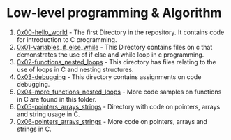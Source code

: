 # Low-level programming & Algorithm
1. [0x00-hello_world](0x00-hello_world) - The first Directory in the repository. It contains code for introduction to C programming.
2. [0x01-variables_if_else_while](0x01-variables_if_else_while) - This Directory contains files on c that demonstrates the use of if else and while loop in c programming.
3. [0x02-functions_nested_loops](0x02-functions_nested_loops) - This directory has files relating to the use of loops in C and nesting structures.
4. [0x03-debugging](0x03-debugging) - This directory contains assignments on code debugging.
5. [0x04-more_functions_nested_loops](0x04-more_functions_nested_loops) - More code samples on functions in C are found in this folder.
6. [0x05-pointers_arrays_strings](0x05-pointers_arrays_strings) - Directory with code on pointers, arrays and string usage in C.
7. [0x06-pointers_arrays_strings](0x06-pointers_arrays_strings) - More code on pointers, arrays and strings in C.
